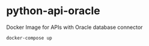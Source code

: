 # python-api-oracle

Docker Image for APIs with Oracle database connector


```
docker-compose up
```